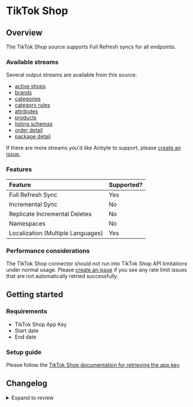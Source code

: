 # TikTok Shop

## Overview

The TikTok Shop source supports Full Refresh syncs for all endpoints.

### Available streams

Several output streams are available from this source:

- [active shops](https://partner.tiktokshop.com/docv2/page/650a69e24a0bb702c067291c?external_id=650a69e24a0bb702c067291c)
- [brands](https://partner.tiktokshop.com/docv2/page/6503075656e2bb0289dd5d01?external_id=6503075656e2bb0289dd5d01)
- [categories](https://partner.tiktokshop.com/docv2/page/6509c89d0fcef602bf1acd9b?external_id=6509c89d0fcef602bf1acd9b)
- [category rules](https://partner.tiktokshop.com/docv2/page/6509c0febace3e02b74594a9?external_id=6509c0febace3e02b74594a9)
- [attributes](https://partner.tiktokshop.com/docv2/page/6509c5784a0bb702c0561cc8?external_id=6509c5784a0bb702c0561cc8)
- [products](https://partner.tiktokshop.com/docv2/page/6509d85b4a0bb702c057fdda?external_id=6509d85b4a0bb702c057fdda)
- [listing schemas](https://partner.tiktokshop.com/docv2/page/6694e57cde15e502ed0a1b2d?external_id=6694e57cde15e502ed0a1b2d)
- [order detail](https://partner.tiktokshop.com/docv2/page/650aa8ccc16ffe02b8f167a0?external_id=650aa8ccc16ffe02b8f167a0)
- [package detail](https://partner.tiktokshop.com/docv2/page/650aa39fbace3e02b75d8617?external_id=650aa39fbace3e02b75d8617)

If there are more streams you'd like Airbyte to support, please [create an issue.](https://github.com/airbytehq/airbyte/issues/new/choose)

### Features

| Feature                               | Supported? |
| :----------------------------         | :--------- |
| Full Refresh Sync                     | Yes        |
| Incremental Sync                      | No         |
| Replicate Incremental Deletes         | No         |
| Namespaces                            | No         |
| Localization (Multiple Languages)     | Yes        |

### Performance considerations

The TikTok Shop connector should not run into TikTok Shop API limitations under normal usage. Please [create an issue](https://github.com/airbytehq/airbyte/issues) if you see any rate limit issues that are not automatically retried successfully.

## Getting started

### Requirements

- TikTok Shop App Key
- Start date
- End date

### Setup guide

Please follow the [TikTok Shop documentation for retrieving the app key](https://partner.tiktokshop.com/docv2/page/64f1994264ed2e0295f3d631).

## Changelog

<details>
  <summary>Expand to review</summary>

| Version | Date       | Pull Request                                             | Subject                                     |
| :------ | :--------- | :------------------------------------------------------- | :------------------------------------------ |
| 0.1.0   | 2024-08-28 | [x](https://github.com/airbytehq/airbyte/pull/x)         | Initial release                             |

</details>

